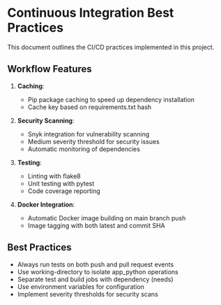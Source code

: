 # Continuous Integration Best Practices

This document outlines the CI/CD practices implemented in this project.

## Workflow Features

1. **Caching**: 
   - Pip package caching to speed up dependency installation
   - Cache key based on requirements.txt hash

2. **Security Scanning**:
   - Snyk integration for vulnerability scanning
   - Medium severity threshold for security issues
   - Automatic monitoring of dependencies

3. **Testing**:
   - Linting with flake8
   - Unit testing with pytest
   - Code coverage reporting

4. **Docker Integration**:
   - Automatic Docker image building on main branch push
   - Image tagging with both latest and commit SHA

## Best Practices

- Always run tests on both push and pull request events
- Use working-directory to isolate app_python operations
- Separate test and build jobs with dependency (needs)
- Use environment variables for configuration
- Implement severity thresholds for security scans 